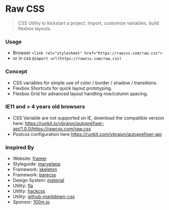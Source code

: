 # Raw CSS
> CSS Utility to kickstart a project. Import, customize variables, build flexbox layouts.

### Usage
- Browser `<link rel="stylesheet" href="https://rawcss.com/raw.css">`
- or in css `@import url(https://rawcss.com/raw.css)`

### Concept
- CSS variables for simple use of color / border / shadow / transitions.
- Flexbox Shortcuts for quick layout prototyping.
- Flexbox Grid for advanced layout handling row/column spacing.

### IE11 and > 4 years old browsers
- CSS Variable are not supported on IE, download the compatible version here: https://runkit.io/vbrajon/autoprefixer-api/1.0.0/https://rawcss.com/raw.css
- Postcss configuration here https://runkit.com/vbrajon/autoprefixer-api

### Inspired By

- Website: [framer](https://framer.com/)
- Styleguide: [marvelapp](https://marvelapp.com/styleguide/design/layout)
- Framework: [skeleton](http://getskeleton.com/)
- Framework: [barecss](http://www.barecss.com/)
- Design System: [material](https://material.io/components/web/catalog/input-controls/checkboxes)
- Utility: [fla](http://progressivered.com/fla/?d=0&v=1&h=1&s=0&i=000&a=000)
- Utility: [hackcss](https://hackcss.egoist.moe/)
- Utility: [github-markdown-css](https://github.com/sindresorhus/github-markdown-css)
- Sponsor: [100m.io](http://100m.io/)
